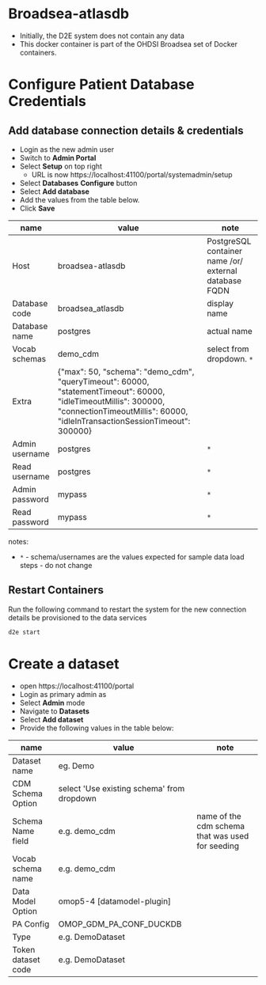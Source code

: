 # Broadsea-atlasdb

- Initially, the D2E system does not contain any data
- This docker container is part of the OHDSI Broadsea set of Docker containers.

# Configure Patient Database Credentials

## Add database connection details & credentials

- Login as the new admin user
- Switch to **Admin Portal**
- Select **Setup** on top right
  - URL is now https://localhost:41100/portal/systemadmin/setup
- Select **Databases** **Configure** button
- Select **Add database**
- Add the values from the table below.
- Click **Save**

| name           | value                                                                                                                                                                                         | note                                                  |
| -------------- | --------------------------------------------------------------------------------------------------------------------------------------------------------------------------------------------- | ----------------------------------------------------- |
| Host           | broadsea-atlasdb                                                                                                                                                                              | PostgreSQL container name /or/ external database FQDN |
| Database code  | broadsea_atlasdb                                                                                                                                                                              | display name                                          |
| Database name  | postgres                                                                                                                                                                                      | actual name                                           |
| Vocab schemas  | demo_cdm                                                                                                                                                                                      | select from dropdown. `*`                             |
| Extra          | {"max": 50, "schema": "demo_cdm", "queryTimeout": 60000, "statementTimeout": 60000, "idleTimeoutMillis": 300000, "connectionTimeoutMillis": 60000, "idleInTransactionSessionTimeout": 300000} |
| Admin username | postgres                                                                                                                                                                                      | `*`                                                   |
| Read username  | postgres                                                                                                                                                                                      | `*`                                                   |
| Admin password | mypass                                                                                                                                                                                        | `*`                                                   |
| Read password  | mypass                                                                                                                                                                                        | `*`                                                   |

notes:

- `*` - schema/usernames are the values expected for sample data load steps - do not change

## Restart Containers

Run the following command to restart the system for the new connection details be provisioned to the data services

```bash
d2e start
```

# Create a dataset

- open https://localhost:41100/portal
- Login as primary admin as
- Select **Admin** mode
- Navigate to **Datasets**
- Select **Add dataset**
- Provide the following values in the table below:

| name               | value                                      | note                                             |
| ------------------ | ------------------------------------------ | ------------------------------------------------ |
| Dataset name       | eg. Demo                                   |
| CDM Schema Option  | select 'Use existing schema' from dropdown |
| Schema Name field  | e.g. demo_cdm                              | name of the cdm schema that was used for seeding |
| Vocab schema name  | e.g. demo_cdm                              |
| Data Model Option  | omop5-4 [datamodel-plugin]                 |
| PA Config          | OMOP_GDM_PA_CONF_DUCKDB                    |
| Type               | e.g. DemoDataset                           |
| Token dataset code | e.g. DemoDataset                           |
